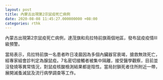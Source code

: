 ```yaml
---
layout: post
title: 內蒙古出現第2宗鼠疫死亡病例
date: 2020-08-08 11:45:27.000000000 +08:00
categories: rthk
---
```


內蒙古出現第2宗鼠疫死亡病例，達茂旗和烏拉特前旗兩個地區，發布鼠疫疫情Ⅲ級預警。

當局表示，烏拉特前旗一名患者昨日凌晨因為多個內臟器官衰竭，搶救無效死亡，經專家組會診判定為腺鼠疫。7名密切接觸者被集中隔離，接受醫學觀察，目前並沒發燒等異常情況，對鼠疫核酸檢測結果都是陰性。當局封鎖死者住所附近一帶，展開滅蚤滅鼠及流行病學調查等工作。
